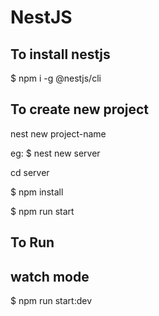 # NestJS

## To install nestjs

$ npm i -g @nestjs/cli

## To create new project

nest new project-name

eg: $ nest new server

cd server

$ npm install

$ npm run start

## To Run

## watch mode

$ npm run start:dev
